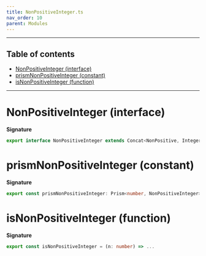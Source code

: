 ```yaml
---
title: NonPositiveInteger.ts
nav_order: 10
parent: Modules
---
```


---

<h2 class="text-delta">Table of contents</h2>

- [NonPositiveInteger (interface)](#nonpositiveinteger-interface)
- [prismNonPositiveInteger (constant)](#prismnonpositiveinteger-constant)
- [isNonPositiveInteger (function)](#isnonpositiveinteger-function)

---

# NonPositiveInteger (interface)

**Signature**

```ts
export interface NonPositiveInteger extends Concat<NonPositive, Integer> {}
```

# prismNonPositiveInteger (constant)

**Signature**

```ts
export const prismNonPositiveInteger: Prism<number, NonPositiveInteger> = ...
```

# isNonPositiveInteger (function)

**Signature**

```ts
export const isNonPositiveInteger = (n: number) => ...
```
